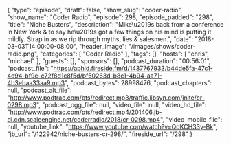 {
  "type": "episode",
  "draft": false,
  "show_slug": "coder-radio",
  "show_name": "Coder Radio",
  "episode": 298,
  "episode_padded": "298",
  "title": "Niche Busters",
  "description": "Mike\u2019s back from a conference in New York & to say he\u2019s got a few things on his mind is putting it mildly. Strap in as we rip through myths, lies & salesmen.",
  "date": "2018-03-03T14:00:00-08:00",
  "header_image": "/images/shows/coder-radio.png",
  "categories": [
    "Coder Radio"
  ],
  "tags": [],
  "hosts": [
    "chris",
    "michael"
  ],
  "guests": [],
  "sponsors": [],
  "podcast_duration": "00:56:01",
  "podcast_file": "https://aphid.fireside.fm/d/1437767933/b44de5fa-47c1-4e94-bf9e-c72f8d1c8f5d/bf50263d-b8c1-4b94-aa71-4b3ebaa33aa9.mp3",
  "podcast_bytes": 28998476,
  "podcast_chapters": null,
  "podcast_alt_file": "http://www.podtrac.com/pts/redirect.mp3/traffic.libsyn.com/jnite/cr-0298.mp3",
  "podcast_ogg_file": null,
  "video_file": null,
  "video_hd_file": "http://www.podtrac.com/pts/redirect.mp4/201406.jb-dl.cdn.scaleengine.net/coderradio/2018/cr-0298.mp4",
  "video_mobile_file": null,
  "youtube_link": "https://www.youtube.com/watch?v=QdKCH33y-Bk",
  "jb_url": "/122942/niche-busters-cr-298/",
  "fireside_url": "/298"
}

